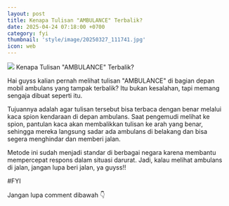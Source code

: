 ```yaml
---
layout: post
title: Kenapa Tulisan "AMBULANCE" Terbalik?
date: 2025-04-24 07:18:00 +0700
category: fyi
thumbnail: 'style/image/20250327_111741.jpg'
icon: web
---
```

![](https://blogger.googleusercontent.com/img/a/AVvXsEhSgact6Dhz6swGLEbifoylE5rDADYMfzZCUQwZhXWzfVq3dGhBskTpMdVXdFKK94BFat1M9Wd5BncYp2Hv0aiakwdJi1g62Spb0wsKzR7wlJpWN3TGX5sQiVFQ1S2lAzbnXTKZhVhE_zQigrCWEoFLz6FEGx9t_40e5zr87_4BloIFqJ9VGkepzLLCsZc=rw) 
Kenapa Tulisan "AMBULANCE" Terbalik?

Hai guyss kalian pernah melihat tulisan "AMBULANCE" di bagian depan mobil ambulans yang tampak terbalik? Itu bukan kesalahan, tapi memang sengaja dibuat seperti itu.

Tujuannya adalah agar tulisan tersebut bisa terbaca dengan benar melalui kaca spion kendaraan di depan ambulans. Saat pengemudi melihat ke spion, pantulan kaca akan membalikkan tulisan ke arah yang benar, sehingga mereka langsung sadar ada ambulans di belakang dan bisa segera menghindar dan memberi jalan.

Metode ini sudah menjadi standar di berbagai negara karena membantu mempercepat respons dalam situasi darurat. Jadi, kalau melihat ambulans di jalan, jangan lupa beri jalan, ya guyss!! 

#FYI

Jangan lupa comment dibawah 👇
